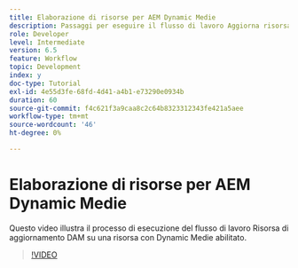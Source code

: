 ```yaml
---
title: Elaborazione di risorse per AEM Dynamic Medie
description: Passaggi per eseguire il flusso di lavoro Aggiorna risorsa DAM su una risorsa con Dynamic Medie abilitato.
role: Developer
level: Intermediate
version: 6.5
feature: Workflow
topic: Development
index: y
doc-type: Tutorial
exl-id: 4e55d3fe-68fd-4d41-a4b1-e73290e0934b
duration: 60
source-git-commit: f4c621f3a9caa8c2c64b8323312343fe421a5aee
workflow-type: tm+mt
source-wordcount: '46'
ht-degree: 0%

---
```


# Elaborazione di risorse per AEM Dynamic Medie

Questo video illustra il processo di esecuzione del flusso di lavoro Risorsa di aggiornamento DAM su una risorsa con Dynamic Medie abilitato.

>[!VIDEO](https://video.tv.adobe.com/v/335456?quality=12&learn=on)
